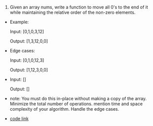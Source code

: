 1) Given an array nums, write a function to move all 0's to the end of it while maintaining the relative order of the non-zero elements.


- Example:

  Input: [0,1,0,3,12]

  Output: [1,3,12,0,0]



- Edge cases:

  Input: [0,1,0,12,3]

  Output: [1,12,3,0,0]


- Input: []

  Output: []


- note:
  You must do this in-place without making a copy of the array.
  Minimize the total number of operations.
  mention time and space complexity of your algorithm.
  Handle the edge cases.
  
  
- [code link](https://github.com/attainu/eagle-jan-monthly-test/blob/master/day-1/moveZeros.js)

